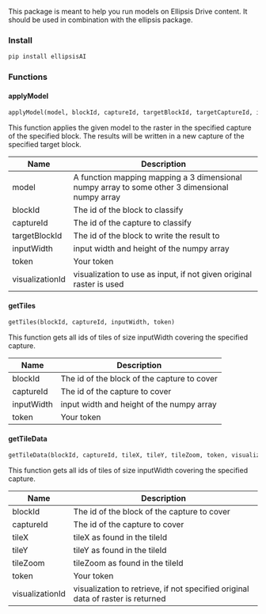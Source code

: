 This package is meant to help you run models on Ellipsis Drive content. It should be used in combination with the ellipsis package.


### Install
```python
pip install ellipsisAI
```

### Functions

#### applyModel

```python
applyModel(model, blockId, captureId, targetBlockId, targetCaptureId, inputWidth, token, visualizationId= None)
```

This function applies the given model to the raster in the specified capture of the specified block. The results will be written in a new capture of the specified target block.

| Name        | Description |
| ----------- | -----------|
| model        | A function mapping mapping a 3 dimensional numpy array to some other 3 dimensional numpy array |
| blockId     | The id of the block to classify |
| captureId     | The id of the capture to classify |
| targetBlockId        | The id of the block to write the result to |
| inputWidth        | input width and height of the numpy array|
| token        | Your token|
| visualizationId        | visualization to use as input, if not given original raster is used|



#### getTiles

```python
getTiles(blockId, captureId, inputWidth, token)
```

This function gets all ids of tiles of size inputWidth covering the specified capture. 

| Name        | Description |
| ----------- | -----------|
| blockId     | The id of the block of the capture to cover |
| captureId     | The id of the capture to cover |
| inputWidth        | input width and height of the numpy array|
| token        | Your token|

#### getTileData

```python
getTileData(blockId, captureId, tileX, tileY, tileZoom, token, visualizationId= None )
```

This function gets all ids of tiles of size inputWidth covering the specified capture. 

| Name        | Description |
| ----------- | -----------|
| blockId     | The id of the block of the capture to cover |
| captureId     | The id of the capture to cover |
| tileX        | tileX as found in the tileId|
| tileY        | tileY as found in the tileId|
| tileZoom        | tileZoom as found in the tileId|
| token        | Your token|
| visualizationId        | visualization to retrieve, if not specified original data of raster is returned|




